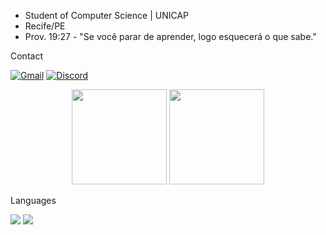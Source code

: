 - Student of Computer Science | UNICAP
- Recife/PE
- Prov. 19:27 - "Se você parar de aprender, logo esquecerá o que sabe."

Contact

[![Gmail](https://img.shields.io/badge/Gmail-D14836?style=for-the-badge&logo=gmail&logoColor=white)](mailto:gabrielvcb7@gmail.com)
[![Discord](https://img.shields.io/badge/Discord-7289DA?style=for-the-badge&logo=discord&logoColor=white)](._gabriel._)


<div align="center">
  <img height="152em" src="https://github-readme-stats.vercel.app/api?username=GabrielVCB&show_icons=true&theme=dark&include_all_commits=true&count_private=true"/>
  <img height="152em" src="https://github-readme-stats.vercel.app/api/top-langs/?username=GabrielVCB&layout=compact&theme=dark&hide=html,css,scss" />
</div>

Languages
<p>
  <a>
    <img src="https://skillicons.dev/icons?i=java&theme=light" />
    <img src="https://skillicons.dev/icons?i=c,python" />
  </a>
</p>

